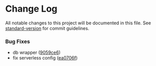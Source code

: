 # Change Log

All notable changes to this project will be documented in this file. See [standard-version](https://github.com/conventional-changelog/standard-version) for commit guidelines.

### Bug Fixes

* db wrapper ([9059ce6](https://github.com/mhma-cookapps/example-typescript-express-serverless/commit/9059ce6))
* fix serverless config ([ea0706f](https://github.com/mhma-cookapps/example-typescript-express-serverless/commit/ea0706f))

